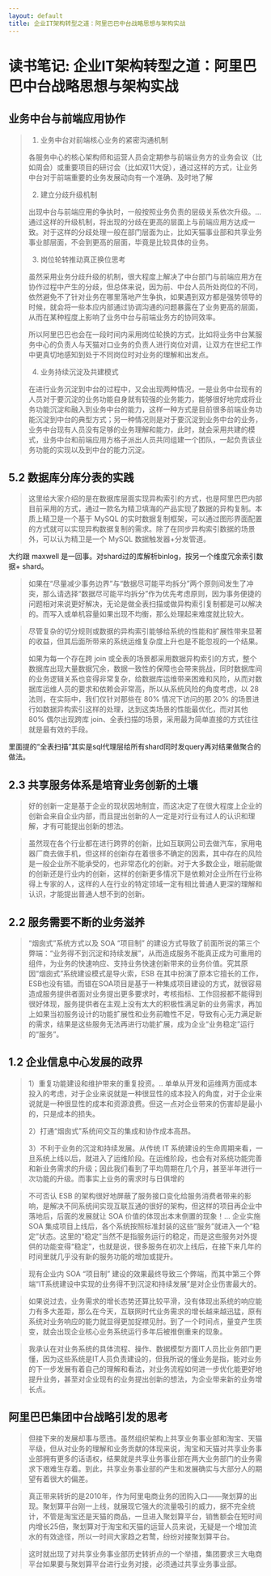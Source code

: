 ```yaml
---
layout: default
title: 企业IT架构转型之道：阿里巴巴中台战略思想与架构实战
---
```


# 读书笔记: 企业IT架构转型之道：阿里巴巴中台战略思想与架构实战


## 业务中台与前端应用协作

> 1. 业务中台对前端核心业务的紧密沟通机制
>
> 各服务中心的核心架构师和运营人员会定期参与前端业务方的业务会议（比如周会）或重要项目的研讨会（比如双11大促），通过这样的方式，让业务中台对于前端重要的业务发展动向有一个准确、及时地了解
>
> 2. 建立分歧升级机制
>
> 出现中台与前端应用的争执时，一般按照业务负责的层级关系依次升级。... 通过这样的升级机制，将出现的分歧在更高的层面上与前端应用方达成一致。对于这样的分歧处理一般在部门层面为止，比如天猫事业部和共享业务事业部层面，不会到更高的层面，毕竟是比较具体的业务。
>
> 3. 岗位轮转推动真正换位思考
>
> 虽然采用业务分歧升级的机制，很大程度上解决了中台部门与前端应用方在协作过程中产生的分歧，但总体来说，因为前、中台人员所处岗位的不同，依然避免不了针对业务在哪里落地产生争执，如果遇到双方都是强势领导的时候，就会将一些本应内部通过协调沟通的问题暴露在了业务更高的层面，从而在某种程度上影响了业务中台与前端业务方的协同效率。
>
> 所以阿里巴巴也会在一段时间内采用岗位轮换的方式，比如将业务中台某服务中心的负责人与天猫对口业务的负责人进行岗位对调，让双方在世纪工作中更真切地感知到处于不同岗位时对业务的理解和出发点。
>
> 4. 业务持续沉淀及共建模式
>
> 在进行业务沉淀到中台的过程中，又会出现两种情况，一是业务中台现有的人员对于要沉淀的业务功能自身就有较强的业务能力，能够很好地完成将业务功能沉淀和融入到业务中台的能力，这样一种方式是目前很多前端业务功能沉淀到中台的典型方式；另一种情况则是对于要沉淀到业务中台的业务，业务中台现有人员没有足够的业务理解和能力，此时，就会采用共建的模式，业务中台和前端应用方格子派出人员共同组建一个团队，一起负责该业务功能的实现以及到中台的能力沉淀。
>

## 5.2 数据库分库分表的实践

> 这里给大家介绍的是在数据库层面实现异构索引的方式，也是阿里巴巴内部目前采用的方式，通过一款名为精卫填海的产品实现了数据的异构复制。本质上精卫是一个基于 MySQL 的实时数据复制框架，可以通过图形界面配置的方式就可以实现异构数据复制的需求。除了在同步异构索引数据的场景外，可以认为精卫是一个 MySQL 数据触发器+分发管道。
>

大约跟 maxwell 是一回事。对shard过的库解析binlog，按另一个维度冗余索引数据+ shard。

> 如果在“尽量减少事务边界”与“数据尽可能平均拆分”两个原则间发生了冲突，那么请选择“数据尽可能平均拆分”作为优先考虑原则，因为事务便捷的问题相对来说更好解决，无论是做全表扫描或做异构索引复制都是可以解决的。而写入或单机容量如果出现不均衡，那么处理起来难度就比较大。
>



> 尽管复杂的切分规则或数据的异构索引能够给系统的性能和扩展性带来显著的收益，但其后面所带来的系统运维复杂度上升也是不能忽视的一个结果。
>
> 如果为每一个存在跨 join 或全表的场景都采用数据异构索引的方式，整个数据库出现大量数据冗余，数据一致性的保障也会带来挑战，同时数据库间的业务逻辑关系也变得非常复杂，给数据库运维带来困难和风险，从而对数据库运维人员的要求和依赖会非常高，所以从系统风险的角度考虑，以 28 法则，在实际中，我们仅针对那些在 80% 情况下访问的那 20% 的场景进行如数据异构索引这样的处理，达到这类场景的性能最优化，而对其他 80% 偶尔出现跨库 join、全表扫描的场景，采用最为简单直接的方式往往就是最有效的手段。
>

里面提的“全表扫描”其实是sql代理层给所有shard同时发query再对结果做聚合的做法。


## 2.3 共享服务体系是培育业务创新的土壤

> 好的创新一定是基于企业的现状因地制宜，而这决定了在很大程度上企业的创新会来自企业内部，而且提出创新的人一定是对行业有过人的认识和理解，才有可能提出创新的想法。
>



> 虽然现在各个行业都在进行跨界的创新，比如互联网公司去做汽车，家用电器厂商去做手机，但这样的创新存在着很多不确定的因素，其中存在的风险是一般企业所不能承受的，也非常态化的创新。对于大多数企业，眼前能做的创新还是行业内的创新，这样的创新更多情况下是依赖对企业所在行业称得上专家的人，这样的人在行业的特定领域一定有相比普通人更深的理解和认识，才能提出普通人想不到的创新。
>

## 2.2 服务需要不断的业务滋养

> “烟囱式”系统方式以及 SOA “项目制” 的建设方式导致了前面所说的第三个弊端：“业务得不到沉淀和持续发展”，从而造成服务不能真正成为可重用的组件，为业务的快速响应、支持业务快速创新带来的业务价值。究其原因“烟囱式”系统建设模式是导火索，ESB 在其中扮演了原本它擅长的工作，ESB也没有错。而错在SOA项目是基于一种集成项目建设的方式，就很容易造成服务提供者面对业务提出更多要求时，考核指标、工作回报都不能得到很好体现，服务提供者在主观上没有太大的积极性满足新的业务需求，再加上如果当初服务设计的功能扩展性和业务前瞻性不足，导致有心无力满足新的需求，结果是这些服务无法再进行功能扩展，成为企业“业务稳定”运行的“服务”。
>

## 1.2 企业信息中心发展的政界

> 1）重复功能建设和维护带来的重复投资。.. 单单从开发和运维两方面成本投入的考虑，对于企业来说就是一种很显性的成本投入的角度，对于企业来说就是一种很显性的成本和资源浪费。但这一点对企业带来的伤害却是最小的，只是成本的损失。
>
> 2）打通“烟囱式”系统间交互的集成和协作成本高昂。
>
> 3）不利于业务的沉淀和持续发展。从传统 IT 系统建设的生命周期来看，一旦系统上线以后，就进入了运维阶段。在运维阶段，也会有对系统功能完善和新业务需求的升级；因此我们看到了平均周期在几个月，甚至半年进行一次功能的升级。而事实上业务的需求时与日俱增的
>



> 不可否认 ESB 的架构很好地屏蔽了服务接口变化给服务消费者带来的影响，是解决不同系统间实现互联互通的很好的架构，但这样的项目再企业中落地后，后面的发展就让 SOA 价值的体现出本末倒置的现象！... 企业实施 SOA 集成项目上线后，各个系统按照标准封装的这些“服务”就进入一个“稳定”状态。这里的“稳定”当然不是指服务运行的稳定，而是这些服务对外提供的功能变得“稳定”，也就是说，很多服务在初次上线后，在接下来几年的时间里就几乎没有新的服务功能的增加或提升。
>



> 现有企业内 SOA “项目制” 建设的效果最终导致三个弊端，而其中第三个弊端“IT系统建设中实现的业务得不到沉淀和持续发展”是对企业伤害最大的。
>



> 如果说过去，业务需求的增长态势还算比较平滑，没有体现出系统的响应能力有多大差距，那么在今天，互联网时代业务需求的增长越来越迅猛，原有系统对业务响应的能力就显得更加捉襟见肘。到了一个时间点，量变产生质变，就会出现企业核心业务系统运行多年后被推倒重来的现象。
>



> 我承认在对业务系统的具体流程、操作、数据模型方面IT人员比业务部门更懂，因为这些系统是IT人员负责建设的，但我所说的懂业务是指，能对业务的下一步发展有着自己的理解和看法，对业务流程如何进一步优化能更好地提升业务，甚至对企业现有的业务提出创新的想法，为企业带来新的业务增长点。
>







## 阿里巴巴集团中台战略引发的思考

> 但接下来的发展却事与愿违。虽然组织架构上共享业务事业部和淘宝、天猫平级，但从对业务的理解和业务贡献的体现来说，淘宝和天猫对共享业务事业部拥有更多的话语权，结果就是共享业务事业部在两大业务部门的业务需求下艰难生存着。到此，共享业务事业部的产生和发展确实与大部分人的期望有着很大的偏差。
>



> 真正带来转折的是2010年，作为阿里电商业务的团购入口——聚划算的出现。聚划算平台刚一上线，就展现它强大的流量吸引的威力，据不完全统计，不管是淘宝还是天猫的商品，一旦进入聚划算平台，销售额会在短时间内增长25倍，聚划算对于淘宝和天猫的运营人员来说，无疑是一个增加流水的有效途径，所以一时间大家趋之若鹜，纷纷对接聚划算平台。
>



> 这时就出现了对共享业务事业部历史转折点的一个举措，集团要求三大电商平台如果要与聚划算平台进行业务对接，必须通过共享业务事业部。
>
